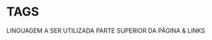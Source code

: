 # TAGS

<!DOCTYPE HTML> LINGUAGEM A SER UTILIZADA
<HTML LINGUAGEM

<HEAD> PARTE SUPERIOR DA PÁGINA & LINKS
	<TITLE> TITULO 
		<LINK REL='STYLESHEET' HREF='ESTILO.CSS'>

<BODY> PARTE DO MEIO (CORPO)
	<HEADER> CABEÇALHO
		<NAV> BARRA DE NAVEGAÇÃO
			<UL> UNORDERED LIST (ITENS NÃO ORDENADOS)
				<LI> LIST ITEM (ITENS) - GMAIL,IMAGENS,ENTRAR 
					<A> PARA COLOCAR LINKS


# HREF
H(ypertext) Ref(erence) (Referência para Hipertexto).
Tag que indica o endereço para o qual remete um link.

# ID

ID UTILIZADO PARA DAR NOME A UM ELEMENTO ÚNICO

# CSS
 ID UTILIZADO PARA DAR NOME A UM ELEMENTO ÚNICO

 O NAVEGADORES COLOCAM UMA MARGEM INVISIVEL AO 
REDOR DA PÁGINA, PARA RETIRAR:

 HTML{
 MARGIN: 0
 PADDING: 0
 FONT-FAMILY:

BODY{
	MARGIN: 0;
	PADDING: 0;

UL{
 LIST-STYLE: NONE; RETIRADA DAS BOLINHAS

A{
	TEXT-DECORATION: NONE; RETIRADA DO SUBLINHADO
	COLOR: INHERIT; (HERDAR) DO ELEMENTO ANTERIOR

A:HOVER { PROPRIEDADE QUE SO VAI SER ADICIONADA QUANDO O MOUSE PASSAR POR CIMA
	TEXT-DECORATION: UNDERLINE;

#NAV_BAR{ PARA SE REFERIR A UM ID, USA-SE #
	FLOAT: RIGHT; LOCALIZAÇÃO À DIREITA

#NAV_BAR IL{
	DISPLAY(EXIBIÇÃO): INLINE-BLOCK; EXIBIÇÃO EM RETA
	MARGIN: 8PX DISTÂNCIA DE 8 PIXELS

#NAV_BAR #ENTRAR
	BACKGROUND-COLOR: #4887EF; COR DE FUNDO DO BOTÃO ENTRAR
	MARGIN-RIGHT: 25PX; MARGEM DA DIREITA
	PADDING: 7PX 15PX; MARGEM INTERNA
	BORDER-RADIUS: 3PX; BORDA ARREDONDADA
	FONT-WEIGHT: BOLD; FONTE MAIS GROSSA
	
	



